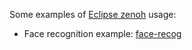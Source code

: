 Some examples of [Eclipse zenoh](http://zenoh.io/) usage:

 - Face recognition example: [face-recog](face-recog)
